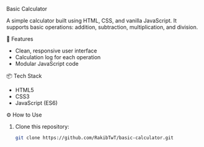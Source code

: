Basic Calculator

A simple calculator built using HTML, CSS, and vanilla JavaScript. It supports basic operations: addition, subtraction, multiplication, and division.

🚀 Features

- Clean, responsive user interface
- Calculation log for each operation
- Modular JavaScript code

📦 Tech Stack

- HTML5
- CSS3
- JavaScript (ES6)

⚙️ How to Use

1. Clone this repository:
   ```bash
   git clone https://github.com/RakibTwT/basic-calculator.git
   ```
